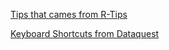 
[Tips that cames from R-Tips](https://github.com/business-science/free_r_tips/blob/master/017_keyboard_shortcuts/017_keyboard_shortcuts.R)

[Keyboard Shortcuts from Dataquest](https://www.dataquest.io/blog/rstudio-tips-tricks-shortcuts/)
